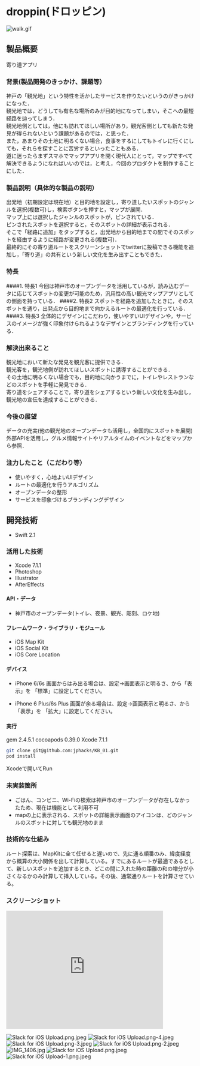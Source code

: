 # droppin(ドロッピン)
![walk.gif](https://qiita-image-store.s3.amazonaws.com/0/77778/a159879e-5415-6cd5-3485-aa593bb4b06e.gif "walk.gif")

## 製品概要
寄り道アプリ
### 背景(製品開発のきっかけ、課題等）
神戸の「観光地」という特性を活かしたサービスを作りたいというのがきっかけになった．  
観光地では，どうしても有名な場所のみが目的地になってしまい，そこへの最短経路を辿ってしまう．  
観光地側としては，他にも訪れてほしい場所があり，観光客側としても新たな発見が得られないという課題があるのでは，と思った．  
また，あまりその土地に明るくない場合，食事をするにしてもトイレに行くにしても，それらを探すことに苦労するといったこともある．  
道に迷ったらまずスマホでマップアプリを開く現代人にとって，マップですべて解決できるようになればいいのでは，と考え，今回のプロダクトを制作することにした．  
### 製品説明（具体的な製品の説明）
出発地（初期設定は現在地）と目的地を設定し，寄り道したいスポットのジャンルを選択(複数可)し，検索ボタンを押すと，マップが展開．  
マップ上には選択したジャンルのスポットが，ピンされている．  
ピンされたスポットを選択すると，そのスポットの詳細が表示される．  
そこで「経路に追加」をタップすると，出発地から目的地までの間でそのスポットを経由するように経路が変更される(複数可)．  
最終的にその寄り道ルートをスクリーンショットでtwitterに投稿できる機能を追加し，「寄り道」の共有という新しい文化を生み出すこともできた．  
### 特長
####1. 特長1
今回は神戸市のオープンデータを活用しているが，読み込むデータに応じてスポットの変更が可能のため，汎用性の高い観光マップアプリとしての側面を持っている．
####2. 特長2
スポットを経路を追加したときに，そのスポットを通り，出発点から目的地まで向かえるルートの最適化を行っている．
####3. 特長3
全体的にデザインにこだわり，使いやすいUIデザインや，サービスのイメージが強く印象付けられるようなデザインとブランディングを行っている．
### 解決出来ること
観光地において新たな発見を観光客に提供できる．  
観光客を，観光地側が訪れてほしいスポットに誘導することができる．  
その土地に明るくない場合でも，目的地に向かうまでに，トイレやレストランなどのスポットを手軽に発見できる．  
寄り道をシェアすることで，寄り道をシェアするという新しい文化を生み出し，観光地の宣伝を達成することができる．  

### 今後の展望
データの充実(他の観光地のオープンデータも活用し，全国的にスポットを展開)  
外部APIを活用し，グルメ情報サイトやリアルタイムのイベントなどをマップから参照．  

### 注力したこと（こだわり等）
* 使いやすく，心地よいUIデザイン
* ルートの最適化を行うアルゴリズム
* オープンデータの整形
* サービスを印象づけるブランディングデザイン

## 開発技術
* Swift 2.1

### 活用した技術
* Xcode 7.1.1
* Photoshop
* Illustrator
* AfterEffects

#### API・データ
* 神戸市のオープンデータ(トイレ、夜景、観光、彫刻、ロケ地)

#### フレームワーク・ライブラリ・モジュール
* iOS Map Kit
* iOS Social Kit
* iOS Core Location

#### デバイス
* iPhone 6/6s
画面からはみ出る場合は、設定→画面表示と明るさ、から「表示」を
「標準」に設定してください。

* iPhone 6 Plus/6s Plus
画面が余る場合は、設定→画面表示と明るさ、から「表示」を
「拡大」に設定してください。

#### 実行

gem 2.4.5.1
cocoapods 0.39.0
Xcode 7.1.1


```bash
git clone git@github.com:jphacks/KB_01.git
pod install
```

Xcodeで開いてRun


### 未実装箇所
* ごはん、コンビニ、Wi-Fiの検索は神戸市のオープンデータが存在しなかったため、現在は機能として利用不可
* mapの上に表示される、スポットの詳細表示画面のアイコンは、どのジャンルのスポットに対しても観光地のまま

### 技術的な仕組み

ルート探索は、MapKitに全て任せると遅いので、先に通る順番のみ、緯度経度から概算の大小関係を出して計算している。すでにあるルートが最適であるとして、新しいスポットを追加するとき、どこの間に入れた時の距離の和の増分が小さくなるかのみ計算して挿入している。その後、通常通りルートを計算させている。


### スクリーンショット

<iframe width="420" height="315" src="https://www.youtube.com/embed/aIsHwQ8poUo" frameborder="0" allowfullscreen></iframe>

![Slack for iOS Upload.png.jpeg](https://qiita-image-store.s3.amazonaws.com/0/77778/9f9b4437-8226-8309-e26a-c87f53a1ffb5.jpeg "Slack for iOS Upload.png.jpeg")
![Slack for iOS Upload.png-4.jpeg](https://qiita-image-store.s3.amazonaws.com/0/77778/97d0751a-e766-6912-f937-7cbf122b29d3.jpeg "Slack for iOS Upload.png-4.jpeg")
![Slack for iOS Upload.png-3.jpeg](https://qiita-image-store.s3.amazonaws.com/0/77778/1082b141-5a03-26e7-5a8c-a4d7df4669c8.jpeg "Slack for iOS Upload.png-3.jpeg")
![Slack for iOS Upload.png-2.jpeg](https://qiita-image-store.s3.amazonaws.com/0/77778/9e408397-64a9-b57e-3dc8-081bfbfb512c.jpeg "Slack for iOS Upload.png-2.jpeg")
![IMG_1406.jpg](https://qiita-image-store.s3.amazonaws.com/0/77778/ee0d9c56-e292-4b01-a7cb-aa0efbc0a752.jpeg "IMG_1406.jpg")
![Slack for iOS Upload.png.jpeg](https://qiita-image-store.s3.amazonaws.com/0/77778/cff7bf71-f1cf-05f4-6acd-1395e76ea936.jpeg)
![Slack for iOS Upload-1.png.jpeg](https://qiita-image-store.s3.amazonaws.com/0/77778/7970df29-9af6-05ed-98fb-1494dd77ecab.jpeg)
